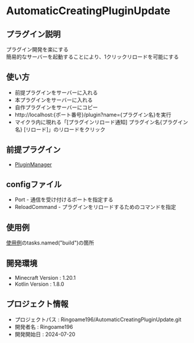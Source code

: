 # AutomaticCreatingPluginUpdate

## プラグイン説明
プラグイン開発を楽にする <br>
簡易的なサーバーを起動することにより、1クリックリロードを可能にする

## 使い方
- 前提プラグインをサーバーに入れる
- 本プラグインをサーバーに入れる
- 自作プラグインをサーバーにコピー
- http://localhost:{ポート番号}/plugin?name={プラグイン名}を実行
- マイクラ内に現れる「[プラグインリロード通知] プラグイン名{プラグイン名} [リロード]」のリロードをクリック

## 前提プラグイン
- [PluginManager](https://github.com/Lenni0451/SpigotPluginManager)

## configファイル
- Port - 通信を受け付けるポートを指定する
- ReloadCommand - プラグインをリロードするためのコマンドを指定

## 使用例
[使用例](https://github.com/Ringoame196/KotlinSpigotPluginTemplate/blob/master/build.gradle.kts)のtasks.named("build")の箇所

## 開発環境
- Minecraft Version : 1.20.1
- Kotlin Version : 1.8.0

## プロジェクト情報
- プロジェクトパス : Ringoame196/AutomaticCreatingPluginUpdate.git
- 開発者名 : Ringoame196
- 開発開始日 : 2024-07-20
